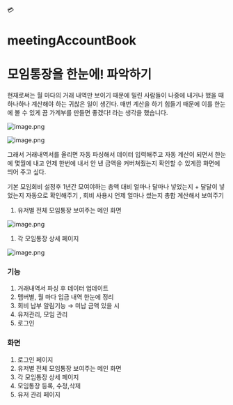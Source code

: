 
💳
# meetingAccountBook


# 모임통장을 한눈에! 파악하기

현재로써는 월 마다의 거래 내역만 보이기 때문에 밀린 사람들이 나중에 내거나 했을 때 하나하나 계산해야 하는 귀찮은 일이 생긴다. 매번 계산을 하기 힘들기 때문에 이를 한눈에 볼 수 있게 끔 가계부를 만들면 좋겠다! 라는 생각을 했습니다.

![image.png](https://prod-files-secure.s3.us-west-2.amazonaws.com/b2fcb608-91fc-4e91-9ec3-d589d71fdde0/b9b5e9c7-3816-4d87-a084-591a1a73d0bc/73800b08-21c7-4e2d-a02e-b0a244707112.png)

![image.png](https://prod-files-secure.s3.us-west-2.amazonaws.com/b2fcb608-91fc-4e91-9ec3-d589d71fdde0/6458f8cb-c014-49e1-a66c-b64868beacb9/cd87668f-1936-42c1-9bc3-d471e6e273a9.png)

그래서 거래내역서를 올리면 자동 파싱해서 데이터 입력해주고 자동 계산이 되면서 한눈에 몇월에 내고 언제 한번에 내서 안 낸 금액을 커버쳐줬는지 확인할 수 있게끔 화면에 띄어 주고 싶다.

기본 모임회비 설정후  1년간 모여야하는 총액 대비 얼마나 달마나 넣었는지 + 달달이 넣었는지 자동으로 확인해주기 , 회비 사용시 언제 얼마나 썼는지 총합 계산해서 보여주기

1. 유저별 전체 모임통장 보여주는 메인 화면

![image.png](https://prod-files-secure.s3.us-west-2.amazonaws.com/b2fcb608-91fc-4e91-9ec3-d589d71fdde0/4ff90687-a5df-43fb-83de-7728a8b916fb/image.png)

1. 각 모임통장 상세 페이지

![image.png](https://prod-files-secure.s3.us-west-2.amazonaws.com/b2fcb608-91fc-4e91-9ec3-d589d71fdde0/1bc5b600-2370-4a2a-817f-3cff581c9669/image.png)

### 기능

1. 거래내역서 파싱 후 데이터 업데이트
2. 맴버별, 월 마다 입금 내역 한눈에 정리 
3. 회비 납부 알림기능 → 미납 금액 있을 시 
4. 유저관리, 모임 관리
5. 로그인

### 화면

1. 로그인 페이지 
2. 유저별 전체 모임통장 보여주는 메인 화면
3. 각 모임통장 상세 페이지
4. 모임통장 등록, 수정,삭제
5. 유저 관리 페이지
